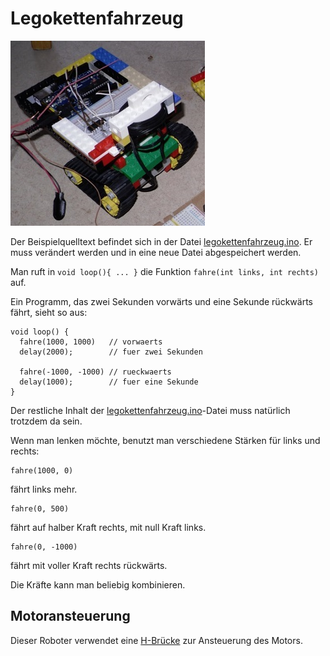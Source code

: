 Legokettenfahrzeug
==================

![](legokettenfahrzeug.jpg)

Der Beispielquelltext befindet sich in der Datei [legokettenfahrzeug.ino](legokettenfahrzeug.ino). Er muss verändert werden und in eine neue Datei abgespeichert werden.


Man ruft in `void loop(){ ... }` die Funktion `fahre(int links, int rechts)` auf. 

Ein Programm, das zwei Sekunden vorwärts und eine Sekunde rückwärts fährt, sieht so aus: 

    void loop() {
      fahre(1000, 1000)   // vorwaerts
      delay(2000);        // fuer zwei Sekunden
    
      fahre(-1000, -1000) // rueckwaerts
      delay(1000);        // fuer eine Sekunde
    }

Der restliche Inhalt der [legokettenfahrzeug.ino](legokettenfahrzeug.ino)-Datei muss natürlich trotzdem da sein.

Wenn man lenken möchte, benutzt man verschiedene Stärken für links und rechts:

    fahre(1000, 0)

fährt links mehr.

    fahre(0, 500)

fährt auf halber Kraft rechts, mit null Kraft links.

    fahre(0, -1000)

fährt mit voller Kraft rechts rückwärts.

Die Kräfte kann man beliebig kombinieren. 

Motoransteuerung
----------------

Dieser Roboter verwendet eine [H-Brücke](../hbruecke) zur Ansteuerung des Motors.